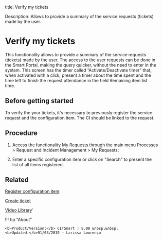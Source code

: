 title: Verify my tickets

Description: Allows to provide a summary of the service requests (tickets) made by the user.

# Verify my tickets
This functionality allows to provide a summary of the service requests (tickets) made by the user.
The access to the user requests can be done in the Smart Portal, making the query quicker, without the need to enter in the system.
This screen has the timer called “Activate/Deactivate timer” that, when activated with a click, present a timer about the time spent and the time left to finish the request attendance in the field Remaining item list time.

Before getting started
--------------------------

To verify the your tickets, it's necessary to previously register the service
request and the configuration item. The CI should be linked to the request.

Procedure
-------------

1.  Access the functionality My Requests through the main menu Processes \>
    Request and Incident Management \> My Requests;

2.  Enter a specific configuration item or click on "Search" to present the list
    of all items registered.

Related
-----------

[Register configuration item](/en-us/citsmart-platform-8/processes/configuration/use/register-CI.html)

[Create ticket](/en-us/citsmart-platform-8/processes/tickets/use/create-ticket.html)

<i class='fa fa-youtube-play  fa-2x' style='color:#97ce17;vertical-align: middle;'> </i> [Video Library](https://www.youtube.com/playlist?list=PLB5qK2uzf2RNrJnhiXj3dbmgsm9-quhfz)'

!!! tip "About"

    <b>Product/Version:</b> CITSmart | 8.00 &nbsp;&nbsp;
    <b>Updated:</b>01/03/2019 – Larissa Lourenço

